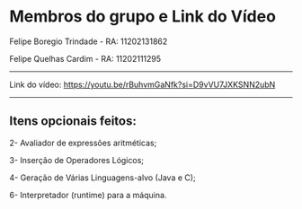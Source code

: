 # Membros do grupo e Link do Vídeo

Felipe Boregio Trindade - RA: 11202131862

Felipe Quelhas Cardim - RA: 11202111295

--------------------------------------------------------------------------------------
Link do vídeo: https://youtu.be/rBuhvmGaNfk?si=D9vVU7JXKSNN2ubN

--------------------------------------------------------------------------------------
## Itens opcionais feitos:

2- Avaliador de expressões aritméticas;

3- Inserção de Operadores Lógicos;

4- Geração de Várias Linguagens-alvo (Java e C);

6- Interpretador (runtime) para a máquina.
